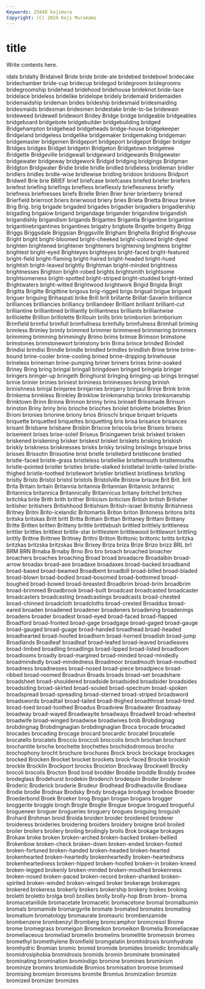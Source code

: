 ```yaml
---
Keywords: 25848 kojimura
Copyright: (C) 2024 Koji Murakami
---
```


# title

Write contents here.



idals bridalty Bridalveil
Bride bride bride-ale bridebed bridebowl bridecake bridechamber bride-cup bridecup bridegod
bridegroom bridegrooms bridegroomship bridehead bridehood bridehouse brideknot bride-lace bridelace brideless
bridelike bridelope bridely bridemaid bridemaiden bridemaidship brideman brides brideship bridesmaid
bridesmaiding bridesmaids bridesman bridesmen bridestake bride-to-be bridewain brideweed bridewell bridewort
Bridey Bridge bridge bridgeable bridgeables bridgeboard bridgebote bridgebuilder bridgebuilding bridged
Bridgehampton bridgehead bridgeheads bridge-house bridgekeeper Bridgeland bridgeless bridgelike bridgemaker bridgemaking
bridgeman bridgemaster bridgemen Bridgeport bridgeport bridgepot Bridger bridger Bridges bridges
Bridget bridgetin Bridgeton Bridgetown bridgetree Bridgette Bridgeville bridgewall bridgeward bridgewards
Bridgewater bridgewater bridgeway bridgework Bridgid bridging bridgings Bridgman Bridgton Bridgwater
Bridie bridie bridle bridled bridleless bridleman bridler bridlers bridles bridle-wise
bridlewise bridling bridoon bridoons Bridport Bridwell Brie brie BRIEF brief
briefcase briefcases briefed briefer briefers briefest briefing briefings briefless brieflessly
brieflessness briefly briefness briefnesses briefs Brielle Brien Brier brier brierberry
briered Brierfield brierroot briers brierwood briery bries Brieta Brietta Brieux
brieve Brig Brig. brig brigade brigaded brigades brigadier brigadiers brigadiership
brigading brigalow brigand brigandage brigander brigandine brigandish brigandishly brigandism brigands
Brigantes Brigantia Brigantine brigantine brigantinebrigantines brigantines brigatry brigbote Brigette brigetty
Brigg Briggs Briggsdale Briggsian Briggsville Brigham Brighella Brighid Brighouse Bright
bright bright-bloomed bright-cheeked bright-colored bright-dyed brighten brightened brightener brighteners brightening
brightens brighter brightest bright-eyed Brighteyes brighteyes bright-faced bright-featured bright-field bright-flaming
bright-haired bright-headed bright-hued brightish bright-leaved brightly Brightman bright-minded brightness brightnesses
Brighton bright-robed brights brightsmith brightsome brightsomeness bright-spotted bright-striped bright-studded bright-tinted
Brightwaters bright-witted Brightwood brightwork Brigid Brigida Brigit Brigitta Brigitte Brigittine
brigous brig-rigged brigs brigsail brigue brigued briguer briguing Brihaspati brike
Brill brill brillante Brillat-Savarin brilliance brilliances brilliancies brilliancy brilliandeer Brilliant
brilliant brilliant-cut brilliantine brilliantined brilliantly brilliantness brilliants brilliantwise brilliolette Brillion
brillolette Brillouin brills brim brimborion brimborium Brimfield brimful brimfull brimfullness
brimfully brimfulness Brimhall briming brimless Brimley brimly brimmed brimmer brimmered
brimmering brimmers brimmimg brimming brimmingly Brimo brims brimse Brimson brimstone
brimstones brimstonewort brimstony brin Brina brince brinded Brindell Brindisi brindisi
Brindle brindle brindled brindles brindlish Brine brine brine-bound brine-cooler brine-cooling
brined brine-dripping brinehouse brineless brineman brine-pumping briner briners brines brine-soaked
Briney Bring bring bringal bringall bringdown bringed bringela bringer bringers
bringer-up bringeth Bringhurst bringing bringing-up brings bringsel brinie brinier brinies
briniest brininess brininesses brining brinish brinishness brinjal brinjaree brinjarries brinjarry
brinjaul Brinje Brink brink Brinkema brinkless Brinkley Brinklow brinkmanship brinks
brinksmanship Brinktown Brinn Brinna Brinnon brinny brins brinsell Brinsmade Brinson
brinston Briny briny brio brioche brioches briolet briolette briolettes Brion
Brioni brionies brionine briony brios Brioschi brique briquet briquets briquette
briquetted briquettes briquetting bris brisa brisance brisances brisant Brisbane brisbane
Brisbin Briscoe briscola brise Briseis briseis brisement brises brise-soleil Briseus
Brisingamen brisk brisked brisken briskened briskening brisker briskest brisket briskets
brisking briskish briskly briskness brisknesses brisks brisky brisling brislings brisque
briss brisses Brissotin Brissotine brist bristle bristlebird bristlecone bristled bristle-faced
bristle-grass bristleless bristlelike bristlemouth bristlemouths bristle-pointed bristler bristles bristle-stalked bristletail
bristle-tailed bristle-thighed bristle-toothed bristlewort bristlier bristliest bristliness bristling bristly Bristo
Bristol bristol bristols Bristolville Bristow brisure Brit Brit. brit Brita
Britain britain Britannia britannia Britannian Britannic britannic Britannica britannica Britannically
Britannicus britany britchel britches britchka brite Brith brith brither Briticism
briticism British british Britisher britisher britishers Britishhood Britishism British-israel Britishly
Britishness Britney Britni Brito-icelandic Britomartis Briton briton Britoness britons brits
britska britskas Britt britt Britta Brittain Brittan Brittaney Brittani Brittany
Britte Britten britten Britteny brittle brittlebush brittled brittlely brittleness brittler
brittles brittlest brittle-star brittlestem brittlewood brittlewort brittling brittly Brittne Brittnee
Brittney Brittni Britton Brittonic brittonic britts britzka britzkas britzska britzskas
Brix Brixey Briza briza Brize Brizo brizz BRL brl BRM
BRN Brnaba Brnaby Brno Bro bro broach broached broacher broachers
broaches broaching Broad broad broadacre Broadalbin broad-arrow broadax broad-axe broadaxe
broadaxes broad-backed broadband broad-based broad-beamed Broadbent broadbill broad-billed broad-bladed broad-blown
broad-bodied broad-bosomed broad-bottomed broad-boughed broad-bowed broad-breasted Broadbrim broad-brim broadbrim broad-brimmed
Broadbrook broad-built broadcast broadcasted broadcaster broadcasters broadcasting broadcastings broadcasts broad-chested
broad-chinned broadcloth broadcloths broad-crested Broaddus broad-eared broaden broadened broadener broadeners
broadening broadenings broadens broader broadest broad-eyed broad-faced broad-flapped Broadford broad-fronted
broad-gage broadgage broad-gaged broad-gauge broad-gauged broad-guage broad-handed broadhead broad-headed broadhearted
broad-hoofed broadhorn broad-horned broadish broad-jump Broadlands Broadleaf broadleaf broad-leafed broad-leaved
broadleaves broad-limbed broadling broadlings broad-lipped broad-listed broadloom broadlooms broadly broad-margined
broad-minded broad-mindedly broadmindedly broad-mindedness Broadmoor broadmouth broad-mouthed broadness broadnesses broad-nosed
broad-piece broadpiece broad-ribbed broad-roomed Broadrun Broads broads broad-set broadshare broadsheet
broad-shouldered broadside broadsided broadsider broadsides broadsiding broad-skirted broad-souled broad-spectrum broad-spoken
broadspread broad-spreading broad-sterned broad-striped broadsword broadswords broadtail broad-tailed broad-thighed broadthroat
broad-tired broad-toed broad-toothed Broadus Broadview Broadwater Broadway broadway broad-wayed Broadwayite
broadways Broadwell broad-wheeled broadwife broad-winged broadwise broadwives brob Brobdingnag brobdingnag
Brobdingnagian brobdingnagian Broca brocade brocaded brocades brocading brocage brocard brocardic
brocatel brocatelle brocatello brocatels Broccio broccoli broccolis broch brochan brochant
brochantite broche brochette brochettes brochidodromous brocho brochophony brocht brochure brochures
Brock brock brockage brockages brocked Brocken Brocket brocket brockets brock-faced
Brockie brockish brockle Brocklin Brockport brocks Brockton Brockway Brockwell Brocky
brocoli brocolis Brocton Brod brod brodder Broddie broddle Broddy brodee
brodeglass Brodehurst brodekin Brodench brodequin Broder broderer Broderic Broderick broderie
Brodeur Brodhead Brodheadsville Brodiaea Brodie brodie Brodnax Brodsky Brody brodyaga
brodyagi broeboe Broeder Broederbond Broek Broeker brog Brogan brogan brogans
brogger broggerite broggle brogh Brogle Broglie Brogue brogue brogued brogueful
brogueneer broguer brogueries broguery brogues broguing broguish Brohard Brohman broid
Broida broiden broider broidered broiderer broideress broideries broidering broiders broidery
broigne broil broiled broiler broilers broilery broiling broilingly broils Brok
brokage brokages Brokaw broke broken broken-arched broken-backed broken-bellied Brokenbow broken-check
broken-down broken-ended broken-footed broken-fortuned broken-handed broken-headed broken-hearted brokenhearted broken-heartedly brokenheartedly
broken-heartedness brokenheartedness broken-hipped broken-hoofed broken-in broken-kneed broken-legged brokenly broken-minded broken-mouthed
brokenness broken-nosed broken-paced broken-record broken-shanked broken-spirited broken-winded broken-winged broker brokerage
brokerages brokered brokeress brokerly brokers brokership brokery brokes broking broletti
broletto brolga broll brollies brolly brolly-hop Brom brom- broma bromacetanilide
bromacetate bromacetic bromacetone bromal bromalbumin bromals bromamide bromargyrite bromate bromated
bromates bromating bromatium bromatology bromaurate bromauric brombenzamide brombenzene brombenzyl Bromberg
bromcamphor bromcresol Brome brome bromegrass bromeigon Bromeikon bromeikon Bromelia Bromeliaceae
bromeliaceous bromeliad bromelin bromelins bromellite bromeosin bromes bromethyl bromethylene Bromfield
bromgelatin bromhidrosis bromhydrate bromhydric Bromian bromic bromid bromide bromides bromidic
bromidically bromidrosiphobia bromidrosis bromids bromin brominate brominated brominating bromination bromindigo
bromine bromines brominism brominize bromins bromiodide Bromios bromisation bromise bromised
bromising bromism bromisms bromite Bromius bromization bromize bromized bromizer bromizes
